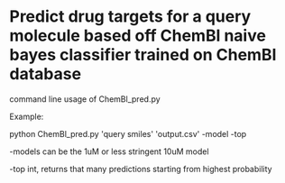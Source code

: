 # Predict drug targets for a query molecule based off ChemBl naive bayes classifier trained on ChemBl database

command line usage of ChemBl_pred.py

Example: 

python ChemBl_pred.py 'query smiles' 'output.csv' -model -top

-models  can be the 1uM or less stringent 10uM model

-top     int, returns that many predictions starting from highest probability

